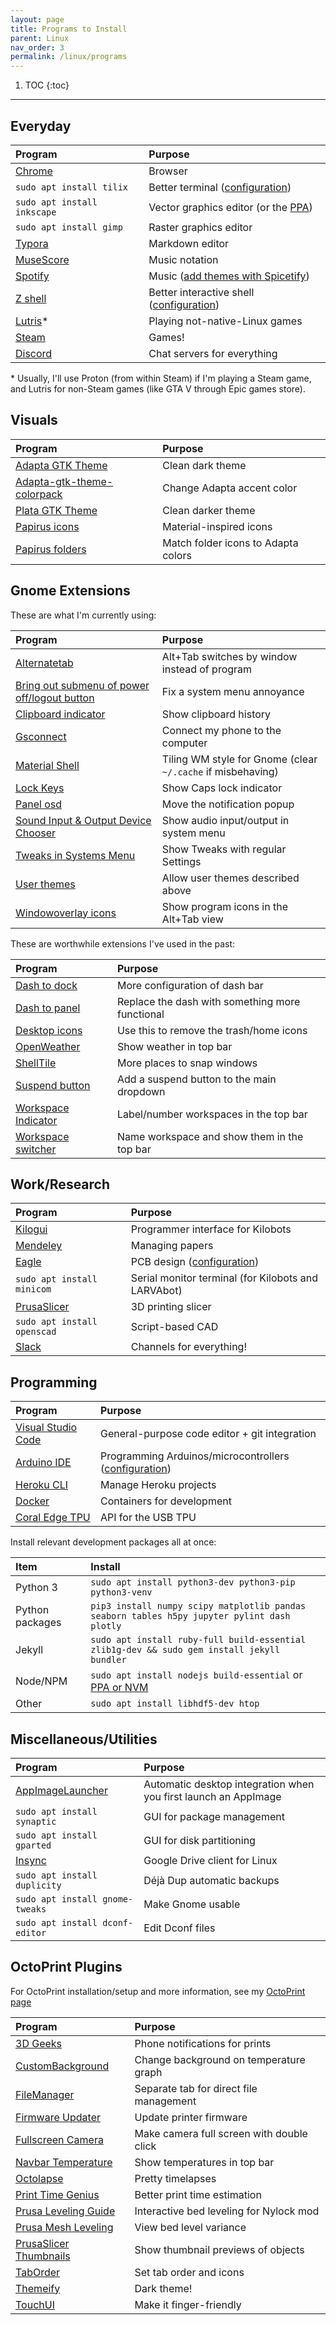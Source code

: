 ```yaml
---
layout: page
title: Programs to Install
parent: Linux
nav_order: 3
permalink: /linux/programs
---
```


1. TOC
{:toc}

---

## Everyday

| Program                                               | Purpose                                                                                                                 |
| :---------------------------------------------------- | :---------------------------------------------------------------------------------------------------------------------- |
| [Chrome](https://www.google.com/chrome/)              | Browser                                                                                                                 |
| `sudo apt install tilix`                              | Better terminal ([configuration](/linux/system-config#using-tilix-as-default-terminal-application-with-gnome-at-least)) |
| `sudo apt install inkscape`                           | Vector graphics editor (or the [PPA](https://inkscape.org/release/inkscape-1.0rc1/gnulinux/ubuntu/ppa/dl/))             |
| `sudo apt install gimp`                               | Raster graphics editor                                                                                                  |
| [Typora](https://typora.io/)                          | Markdown editor                                                                                                         |
| [MuseScore](https://musescore.org/en)                 | Music notation                                                                                                          |
| [Spotify](https://www.spotify.com/us/download/other/) | Music ([add themes with Spicetify](/linux/program-config#spotify-themes-with-spicetify-cli))                            |
| [Z shell](/linux/zsh)                                 | Better interactive shell ([configuration](/linux/zsh))                                                                  |
| [Lutris](https://lutris.net/)*                        | Playing not-native-Linux games                                                                                          |
| [Steam](https://store.steampowered.com)               | Games!                                                                                                                  |
| [Discord](https://discord.com/new/download)           | Chat servers for everything                                                                                             |

\* Usually, I'll use Proton (from within Steam) if I'm playing a Steam game, and Lutris for non-Steam games (like GTA V through Epic games store).

## Visuals

| Program                                                                                              | Purpose                             |
| :--------------------------------------------------------------------------------------------------- | :---------------------------------- |
| [Adapta GTK Theme](https://github.com/adapta-project/adapta-gtk-theme)                               | Clean dark theme                    |
| [Adapta-gtk-theme-colorpack](https://www.gnome-look.org/p/1190851/)                                  | Change Adapta accent color          |
| [Plata GTK Theme](https://www.linuxuprising.com/2018/11/plata-is-new-gtk-theme-based-on-latest.html) | Clean darker theme                  |
| [Papirus icons](https://github.com/PapirusDevelopmentTeam/papirus-icon-theme)                        | Material-inspired icons             |
| [Papirus folders](https://github.com/PapirusDevelopmentTeam/papirus-folders)                         | Match folder icons to Adapta colors |


## Gnome Extensions

These are what I'm currently using:

| Program                                                                                                                                  | Purpose                                                     |
| :--------------------------------------------------------------------------------------------------------------------------------------- | :---------------------------------------------------------- |
| [Alternatetab](https://extensions.gnome.org/extension/15/alternatetab/)                                                                  | Alt+Tab switches by window instead of program               |
| [Bring out submenu of power off/logout button](https://extensions.gnome.org/extension/2917/bring-out-submenu-of-power-offlogout-button/) | Fix a system menu annoyance                                 |
| [Clipboard indicator](https://extensions.gnome.org/extension/779/clipboard-indicator/)                                                   | Show clipboard history                                      |
| [Gsconnect](https://extensions.gnome.org/extension/1319/gsconnect/)                                                                      | Connect my phone to the computer                            |
| [Material Shell](https://github.com/PapyElGringo/material-shell)                                                                         | Tiling WM style for Gnome (clear `~/.cache` if misbehaving) |
| [Lock Keys](https://extensions.gnome.org/extension/36/lock-keys/)                                                                        | Show Caps lock indicator                                    |
| [Panel osd](https://extensions.gnome.org/extension/708/panel-osd/)                                                                       | Move the notification popup                                 |
| [Sound Input & Output Device Chooser](https://extensions.gnome.org/extension/906/sound-output-device-chooser/)                           | Show audio input/output in system menu                      |
| [Tweaks in Systems Menu](https://extensions.gnome.org/extension/1653/tweaks-in-system-menu/)                                             | Show Tweaks with regular Settings                           |
| [User themes](https://extensions.gnome.org/extension/19/user-themes/)                                                                    | Allow user themes described above                           |
| [Windowoverlay icons](https://extensions.gnome.org/extension/302/windowoverlay-icons/)                                                   | Show program icons in the Alt+Tab view                      |

These are worthwhile extensions I've used in the past:

| Program                                                                                 | Purpose                                         |
| :-------------------------------------------------------------------------------------- | :---------------------------------------------- |
| [Dash to dock](https://extensions.gnome.org/extension/307/dash-to-dock/)                | More configuration of dash bar                  |
| [Dash to panel](https://extensions.gnome.org/extension/1160/dash-to-panel/)             | Replace the dash with something more functional |
| [Desktop icons](https://extensions.gnome.org/extension/1465/desktop-icons/)             | Use this to remove the trash/home icons         |
| [OpenWeather](https://extensions.gnome.org/extension/750/openweather/)                  | Show weather in top bar                         |
| [ShellTile](https://extensions.gnome.org/extension/657/shelltile/)                      | More places to snap windows                     |
| [Suspend button](https://extensions.gnome.org/extension/826/suspend-button/)            | Add a suspend button to the main dropdown       |
| [Workspace Indicator](https://extensions.gnome.org/extension/21/workspace-indicator/)   | Label/number workspaces in the top bar          |
| [Workspace switcher](https://github.com/Tomha/gnome-shell-extension-workspace-switcher) | Name workspace and show them in the top bar     |

## Work/Research

| Program                                                                                   | Purpose                                                                        |
| :---------------------------------------------------------------------------------------- | :----------------------------------------------------------------------------- |
| [Kilogui](https://github.com/acornejo/kilogui/releases)                                   | Programmer interface for Kilobots                                              |
| [Mendeley](https://www.mendeley.com/guides/download-mendeley-desktop/ubuntu/instructions) | Managing papers                                                                |
| [Eagle](https://www.autodesk.com/products/eagle/overview)                                 | PCB design ([configuration](/linux/program-config#eagle-create-desktop-entry)) |
| `sudo apt install minicom`                                                                | Serial monitor terminal (for Kilobots and LARVAbot)                            |
| [PrusaSlicer](https://github.com/prusa3d/PrusaSlicer/releases)                            | 3D printing slicer                                                             |
| `sudo apt install openscad`                                                               | Script-based CAD                                                               |
| [Slack](https://slack.com/downloads/linux)                                                | Channels for everything!                                                       |

## Programming

| Program                                                                                               | Purpose                                                                                   |
| :---------------------------------------------------------------------------------------------------- | :---------------------------------------------------------------------------------------- |
| [Visual Studio Code](https://code.visualstudio.com/Download)                                          | General-purpose code editor + git integration                                             |
| [Arduino IDE](https://www.arduino.cc/en/guide/linux)                                                  | Programming Arduinos/microcontrollers ([configuration](/research/larvabot#arduino-setup)) |
| [Heroku CLI](https://devcenter.heroku.com/articles/heroku-cli)                                        | Manage Heroku projects                                                                    |
| [Docker](https://docs.docker.com/install/linux/docker-ce/ubuntu/#install-docker-engine---community-1) | Containers for development                                                                |
| [Coral Edge TPU](https://coral.ai/docs/accelerator/get-started/#1-install-the-edge-tpu-runtime)       | API for the USB TPU                                                                       |

Install relevant development packages all at once:

| Item            | Install                                                                                                                                            |
| :-------------- | :------------------------------------------------------------------------------------------------------------------------------------------------- |
| Python 3        | `sudo apt install python3-dev python3-pip python3-venv`                                                                                            |
| Python packages | `pip3 install numpy scipy matplotlib pandas seaborn tables h5py jupyter pylint dash plotly`                                                        |
| Jekyll          | `sudo apt install ruby-full build-essential zlib1g-dev && sudo gem install jekyll bundler`                                                         |
| Node/NPM        | `sudo apt install nodejs build-essential` or [PPA or NVM](https://www.digitalocean.com/community/tutorials/how-to-install-node-js-on-ubuntu-18-04) |
| Other           | `sudo apt install libhdf5-dev htop`                                                                                                                |

## Miscellaneous/Utilities

| Program                                                             | Purpose                                                         |
| :------------------------------------------------------------------ | :-------------------------------------------------------------- |
| [AppImageLauncher](https://github.com/TheAssassin/AppImageLauncher) | Automatic desktop integration when you first launch an AppImage |
| `sudo apt install synaptic`                                         | GUI for package management                                      |
| `sudo apt install gparted`                                          | GUI for disk partitioning                                       |
| [Insync](https://www.insynchq.com/)                                 | Google Drive client for Linux                                   |
| `sudo apt install duplicity`                                        | Déjà Dup automatic backups                                      |
| `sudo apt install gnome-tweaks`                                     | Make Gnome usable                                               |
| `sudo apt install dconf-editor`                                     | Edit Dconf files                                                |

## OctoPrint Plugins

For OctoPrint installation/setup and more information, see my [OctoPrint page](/3d-printing/octoprint)

| Program                                                                                | Purpose                                   |
| :------------------------------------------------------------------------------------- | :---------------------------------------- |
| [3D Geeks](https://plugins.octoprint.org/plugins/geeks3d/)                             | Phone notifications for prints            |
| [CustomBackground](https://github.com/jneilliii/OctoPrint-CustomBackground)            | Change background on temperature graph    |
| [FileManager](https://github.com/Salandora/OctoPrint-FileManager)                      | Separate tab for direct file management   |
| [Firmware Updater](https://github.com/OctoPrint/OctoPrint-FirmwareUpdater)             | Update printer firmware                   |
| [Fullscreen Camera](https://github.com/BillyBlaze/OctoPrint-FullScreen)                | Make camera full screen with double click |
| [Navbar Temperature](https://github.com/imrahil/OctoPrint-NavbarTemp)                  | Show temperatures in top bar              |
| [Octolapse](https://github.com/FormerLurker/Octolapse)                                 | Pretty timelapses                         |
| [Print Time Genius](https://github.com/amsbr/OctoPrint-Stats)                          | Better print time estimation              |
| [Prusa Leveling Guide](https://plugins.octoprint.org/plugins/PrusaLevelingGuide/)      | Interactive bed leveling for Nylock mod   |
| [Prusa Mesh Leveling](https://github.com/PrusaOwners/OctoPrint-PrusaMeshMap)           | View bed level variance                   |
| [PrusaSlicer Thumbnails](https://plugins.octoprint.org/plugins/prusaslicerthumbnails/) | Show thumbnail previews of objects        |
| [TabOrder](https://github.com/jneilliii/OctoPrint-TabOrder)                            | Set tab order and icons                   |
| [Themeify](https://github.com/birkbjo/OctoPrint-Themeify)                              | Dark theme!                               |
| [TouchUI](https://github.com/BillyBlaze/OctoPrint-TouchUI)                             | Make it finger-friendly                   |